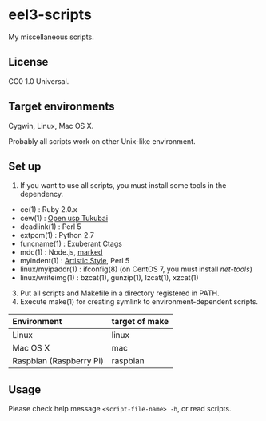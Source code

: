 eel3-scripts
============

My miscellaneous scripts.

License
-------

CC0 1.0 Universal.

Target environments
-------------------

Cygwin, Linux, Mac OS X.

Probably all scripts work on other Unix-like environment.

Set up
------

1. If you want to use all scripts, you must install some tools in the dependency.
  * ce(1) : Ruby 2.0.x
  * cew(1) : [Open usp Tukubai](https://github.com/usp-engineers-community/Open-usp-Tukubai "Open usp Tukubai")
  * deadlink(1) : Perl 5
  * extpcm(1) : Python 2.7
  * funcname(1) : Exuberant Ctags
  * mdc(1) : Node.js, [marked](https://github.com/chjj/marked "marked")
  * myindent(1) : [Artistic Style](http://astyle.sourceforge.net/ "Artistic Style"), Perl 5
  * linux/myipaddr(1) : ifconfig(8) (on CentOS 7, you must install *net-tools*)
  * linux/writeimg(1) : bzcat(1), gunzip(1), lzcat(1), xzcat(1)
3. Put all scripts and Makefile in a directory registered in PATH.
4. Execute make(1) for creating symlink to environment-dependent scripts.

| Environment             | target of make |
|:------------------------|:---------------|
| Linux                   | linux          |
| Mac OS X                | mac            |
| Raspbian (Raspberry Pi) | raspbian       |

Usage
-----

Please check help message `<script-file-name> -h`, or read scripts.
